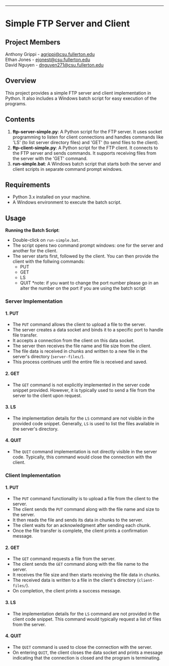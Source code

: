 
---

# Simple FTP Server and Client

## Project Members
Anthony Grippi - agrippi@csu.fullerton.edu  
Ethan Jones - ejonest@csu.fullerton.edu  
David Nguyen - dnguyen271@csu.fullerton.edu

## Overview
This project provides a simple FTP server and client implementation in Python. It also includes a Windows batch script for easy execution of the programs.

## Contents
1. **ftp-server-simple.py**: A Python script for the FTP server. It uses socket programming to listen for client connections and handles commands like 'LS' (to list server directory files) and 'GET' (to send files to the client).
2. **ftp-client-simple.py**: A Python script for the FTP client. It connects to the FTP server and sends commands. It supports receiving files from the server with the 'GET' command.
3. **run-simple.bat**: A Windows batch script that starts both the server and client scripts in separate command prompt windows.

## Requirements
- Python 3.x installed on your machine.
- A Windows environment to execute the batch script.

## Usage
**Running the Batch Script**:
   - Double-click on `run-simple.bat`.
   - The script opens two command prompt windows: one for the server and another for the client.
   - The server starts first, followed by the client. You can then provide the client with the follwing commands:
      - PUT <filename>
      - GET <filename>
      - LS
      - QUIT
    *note: if you want to change the port number please go in an alter the number on the port if you are using the
     batch script

### Server Implementation

#### 1. PUT
- The `PUT` command allows the client to upload a file to the server.
- The server creates a data socket and binds it to a specific port to handle file transfer.
- It accepts a connection from the client on this data socket.
- The server then receives the file name and file size from the client.
- The file data is received in chunks and written to a new file in the server's directory (`server-files/`).
- This process continues until the entire file is received and saved.

#### 2. GET
- The `GET` command is not explicitly implemented in the server code snippet provided. However, it is typically used to send a file from the server to the client upon request.

#### 3. LS
- The implementation details for the `LS` command are not visible in the provided code snippet. Generally, `LS` is used to list the files available in the server's directory.

#### 4. QUIT
- The `QUIT` command implementation is not directly visible in the server code. Typically, this command would close the connection with the client.

### Client Implementation

#### 1. PUT
- The `PUT` command functionality is to upload a file from the client to the server.
- The client sends the `PUT` command along with the file name and size to the server.
- It then reads the file and sends its data in chunks to the server.
- The client waits for an acknowledgment after sending each chunk.
- Once the file transfer is complete, the client prints a confirmation message.

#### 2. GET
- The `GET` command requests a file from the server.
- The client sends the `GET` command along with the file name to the server.
- It receives the file size and then starts receiving the file data in chunks.
- The received data is written to a file in the client's directory (`client-files/`).
- On completion, the client prints a success message.

#### 3. LS
- The implementation details for the `LS` command are not provided in the client code snippet. This command would typically request a list of files from the server.

#### 4. QUIT
- The `QUIT` command is used to close the connection with the server.
- On entering `QUIT`, the client closes the data socket and prints a message indicating that the connection is closed and the program is terminating.
